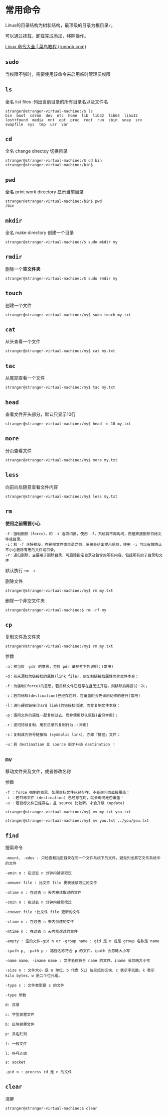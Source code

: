 # 常用命令

Linux的目录结构为树状结构，最顶级的目录为根目录`/`。

可以通过挂载，卸载完成添加，移除操作。

[Linux 命令大全 | 菜鸟教程 (runoob.com)](https://www.runoob.com/linux/linux-command-manual.html)



## `sudo`

当权限不够时，需要使用该命令来启用临时管理员权限



## `ls`

全名 list files :列出当前目录的所有目录名以及文件名

```shell
stranger@stranger-virtual-machine:/$ ls
bin  boot  cdrom  dev  etc  home  lib  lib32  lib64  libx32  lost+found  media  mnt  opt  proc  root  run  sbin  snap  srv  swapfile  sys  tmp  usr  var
```



## `cd`

全名 change directoy 切换目录

```shell
stranger@stranger-virtual-machine:/$ cd bin
stranger@stranger-virtual-machine:/bin$ 
```



## `pwd`

全名 print work directory 显示当前目录

```shell
stranger@stranger-virtual-machine:/bin$ pwd
/bin
```



## `mkdir`

全名 make directory 创建一个目录

```shell
stranger@stranger-virtual-machine:/$ sudo mkdir my
```



## `rmdir`

删除一个**空文件夹**

```shell
stranger@stranger-virtual-machine:/$ sudo rmdir my
```



## `touch`

创建一个文件

```shell
stranger@stranger-virtual-machine:/my$ sudo touch my.txt
```



## `cat`

从头查看一个文件

```shell
stranger@stranger-virtual-machine:/my$ cat my.txt
```



## `tac`

从尾部查看一个文件

```shell
stranger@stranger-virtual-machine:/my$ tac my.txt
```



## `head`

查看文件开头部分，默认只显示10行

```shell
stranger@stranger-virtual-machine:/my$ head -n 10 my.txt
```



## `more`

分页查看文件

```shell
stranger@stranger-virtual-machine:/my$ more my.txt
```



## `less`

向前向后随意查看文件内容

```shell
stranger@stranger-virtual-machine:/my$ less my.txt
```



## `rm`

**使用之前需要小心**

```
-f：强制删除（force），和 -i 选项相反，使用 -f，系统将不再询问，而是直接删除目标文件或目录。
-i：和 -f 正好相反，在删除文件或目录之前，系统会给出提示信息，使用 -i 可以有效防止不小心删除有用的文件或目录。
-r：递归删除，主要用于删除目录，可删除指定目录及包含的所有内容，包括所有的子目录和文件
```

默认执行 `rm -i`



删除文件

```shell
stranger@stranger-virtual-machine:/my$ rm my.txt
```



删除一个非空文件夹

```shell
stranger@stranger-virtual-machine:$ rm -rf my
```



## `cp`

复制文件及文件夹

```shell
stranger@stranger-virtual-machine:/my$ rm my.txt
```

参数

```
-a：相当於 -pdr 的意思，至於 pdr 请参考下列说明；(常用)

-d：若来源档为链接档的属性(link file)，则复制链接档属性而非文件本身；

-f：为强制(force)的意思，若目标文件已经存在且无法开启，则移除后再尝试一次；

-i：若目标档(destination)已经存在时，在覆盖时会先询问动作的进行(常用)

-l：进行硬式链接(hard link)的链接档创建，而非复制文件本身；

-p：连同文件的属性一起复制过去，而非使用默认属性(备份常用)；

-r：递归持续复制，用於目录的复制行为；(常用)

-s：复制成为符号链接档 (symbolic link)，亦即『捷径』文件；

-u：若 destination 比 source 旧才升级 destination ！
```



## `mv`

移动文件夹及文件，或者修改名称

参数

```
-f ：force 强制的意思，如果目标文件已经存在，不会询问而直接覆盖；
-i ：若目标文件 (destination) 已经存在时，就会询问是否覆盖！
-u ：若目标文件已经存在，且 source 比较新，才会升级 (update)
```

```shell
stranger@stranger-virtual-machine:/my$ mv my.txt you.txt
```

```shell
stranger@stranger-virtual-machine:/my$ mv you.txt ../you/you.txt
```



## `find`

搜索命令

```
-mount, -xdev : 只检查和指定目录在同一个文件系统下的文件，避免列出其它文件系统中的文件

-amin n : 在过去 n 分钟内被读取过

-anewer file : 比文件 file 更晚被读取过的文件

-atime n : 在过去 n 天内被读取过的文件

-cmin n : 在过去 n 分钟内被修改过

-cnewer file :比文件 file 更新的文件

-ctime n : 在过去 n 天内创建的文件

-mtime n : 在过去 n 天内修改过的文件

-empty : 空的文件-gid n or -group name : gid 是 n 或是 group 名称是 name

-ipath p, -path p : 路径名称符合 p 的文件，ipath 会忽略大小写

-name name, -iname name : 文件名称符合 name 的文件。iname 会忽略大小写

-size n : 文件大小 是 n 单位，b 代表 512 位元组的区块，c 表示字元数，k 表示 kilo bytes，w 是二个位元组。

-type c : 文件类型是 c 的文件
```

```
-type 参数

d: 目录

c: 字型装置文件

b: 区块装置文件

p: 具名贮列

f: 一般文件

l: 符号连结

s: socket

-pid n : process id 是 n 的文件
```



## `clear`

清屏

```shell
stranger@stranger-virtual-machine:$ clear
```

